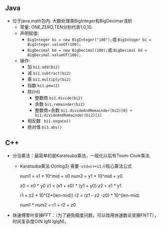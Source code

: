 ## Java

- 位于java.math包内: 大数处理类BigInteger和BigDecimar浅析
    + 常量: ONE,ZERO,TEN分别代表1,0,10.
    + 声明赋值:
        - `BigInteger bi = new BigInteger("100");`或:`BigInteger bi = BigInteger.valueOf(100);`
        - `BigDecimal bd = new BigDecimal(100);`或:`BigDecimal bd = BigDecimal.valueOf(100);`
    + 操作:
        - 加 `bi1.add(bi2)`
        - 减 `bi1.subtract(bi2)`
        - 乘 `bi1.multiply(bi2)`
        - 指数 `bi1.pow(2)`
        - 除(int)
            + 整数商 `bi1.divide(bi2)`
            + 余数 `bi1.remainder(bi2)`
            + 整数商+余数 `bi1.divideAndRemainder(bi2)[0] + bi1.divideAndRemainder(bi2)[1]`
        - 相反数 ` bi1.negate()`
        - 绝对值 `bi3.abs()`

## C++

- 分治乘法：最简单的是Karatsuba乘法，一般化以后有Toom-Cook乘法
    + Karatsuba乘法 O(nlog3) 需要`-std=c++11`
        //核心算法公式
        
        num1 = x1 * 10^mid + x0
        num2 = y1 * 10^mid + y0
        
        z0 = x0 * y0
        z1 = (x1 + x0) * (y1 + y0)
        z2 = x1 * y1
        
        r1 = z2 * 10^(2*(len-mid))
        r2 = (z1 - z2 -z0) * 10^(len-mid)
        
        num1 * num2 = r1 + r2 + z0

- 快速傅里叶变换FFT：（为了避免精度问题，可以改用快速数论变换FNTT），时间复杂度O(N lgN lglgN)。